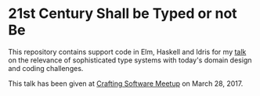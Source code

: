 # 21st Century Shall be Typed or not Be

This repository contains support code in Elm, Haskell and Idris for my [talk](http://abailly.github.io/slides/xxi-century-shall-be-typed.html#/) on the relevance of sophisticated type systems with today's domain design and coding challenges.

This talk has been given at [Crafting Software Meetup](https://www.meetup.com/fr-FR/Crafting-Software/events/238241119/) on March 28, 2017.
